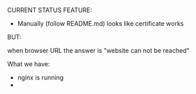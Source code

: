 CURRENT STATUS FEATURE:

- Manually (follow README.md) looks like certificate works

BUT: 

when browser URL the answer is "website can not be reached"

What we have: 

- nginx is running
- 

